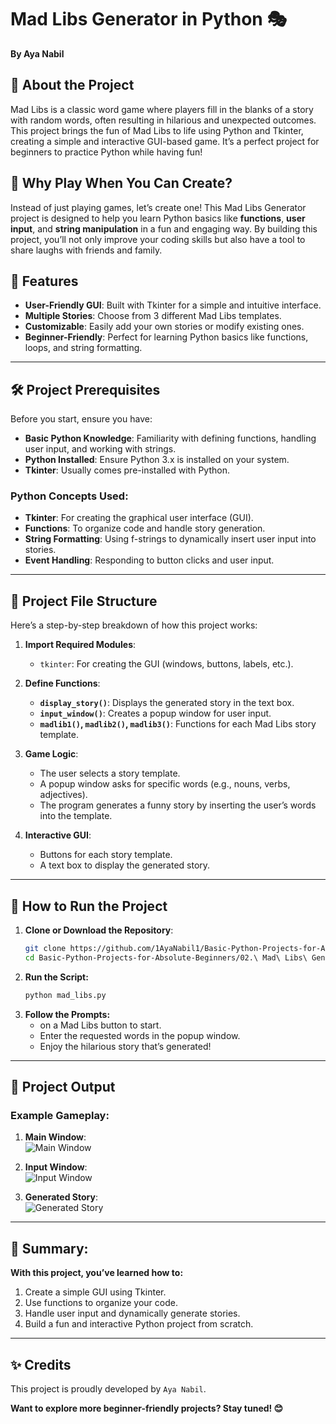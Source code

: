 # Mad Libs Generator in Python 🎭  
**By Aya Nabil**  

## 🧐 About the Project  
Mad Libs is a classic word game where players fill in the blanks of a story with random words, often resulting in hilarious and unexpected outcomes. This project brings the fun of Mad Libs to life using Python and Tkinter, creating a simple and interactive GUI-based game. It’s a perfect project for beginners to practice Python while having fun!  

## 🌟 Why Play When You Can Create?  
Instead of just playing games, let’s create one! This Mad Libs Generator project is designed to help you learn Python basics like **functions**, **user input**, and **string manipulation** in a fun and engaging way. By building this project, you’ll not only improve your coding skills but also have a tool to share laughs with friends and family.  

## 🧩 Features  
- **User-Friendly GUI**: Built with Tkinter for a simple and intuitive interface.  
- **Multiple Stories**: Choose from 3 different Mad Libs templates.  
- **Customizable**: Easily add your own stories or modify existing ones.  
- **Beginner-Friendly**: Perfect for learning Python basics like functions, loops, and string formatting.  

---

## 🛠️ Project Prerequisites  
Before you start, ensure you have:  
- **Basic Python Knowledge**: Familiarity with defining functions, handling user input, and working with strings.  
- **Python Installed**: Ensure Python 3.x is installed on your system.  
- **Tkinter**: Usually comes pre-installed with Python.  

### Python Concepts Used:  
- **Tkinter**: For creating the graphical user interface (GUI).  
- **Functions**: To organize code and handle story generation.  
- **String Formatting**: Using f-strings to dynamically insert user input into stories.  
- **Event Handling**: Responding to button clicks and user input.  

---

## 📂 Project File Structure  
Here’s a step-by-step breakdown of how this project works:  

1. **Import Required Modules**:  
   - `tkinter`: For creating the GUI (windows, buttons, labels, etc.).  

2. **Define Functions**:  
   - **`display_story()`**: Displays the generated story in the text box.  
   - **`input_window()`**: Creates a popup window for user input.  
   - **`madlib1()`, `madlib2()`, `madlib3()`**: Functions for each Mad Libs story template.  

3. **Game Logic**:  
   - The user selects a story template.  
   - A popup window asks for specific words (e.g., nouns, verbs, adjectives).  
   - The program generates a funny story by inserting the user’s words into the template.  

4. **Interactive GUI**:  
   - Buttons for each story template.
   - A text box to display the generated story.

---

## 🚀 How to Run the Project

1. **Clone or Download the Repository**:
   ```bash
   git clone https://github.com/1AyaNabil1/Basic-Python-Projects-for-Absolute-Beginners.git
   cd Basic-Python-Projects-for-Absolute-Beginners/02.\ Mad\ Libs\ Generator
2. **Run the Script:**
   ```bash
   python mad_libs.py
3. **Follow the Prompts:**
   - on a Mad Libs button to start.
   - Enter the requested words in the popup window.
   - Enjoy the hilarious story that’s generated!
- --
## 📸 Project Output  

### Example Gameplay:  
1. **Main Window**:  
   ![Main Window](img/Screenshot%202025-01-03%20174807.png)  

2. **Input Window**:  
   ![Input Window](img/Screenshot%202025-01-03%20174926.png)  

3. **Generated Story**:  
   ![Generated Story](img/Screenshot%202025-01-03%20175303.png)
---
## 📖 Summary:
**With this project, you’ve learned how to:**
1. Create a simple GUI using Tkinter.
2. Use functions to organize your code.
3. Handle user input and dynamically generate stories.
4. Build a fun and interactive Python project from scratch.
---
## ✨ Credits
This project is proudly developed by `Aya Nabil`.

**Want to explore more beginner-friendly projects? Stay tuned! 😊**